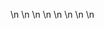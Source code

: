 

















































\n
\n
\n
\n
\n
\n
\n
\n


























































































































































































































































































































































































